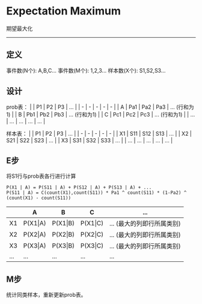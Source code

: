 # Expectation Maximum
期望最大化

---

## 定义
事件数(N个): A,B,C...
事件数(M个): 1,2,3...
样本数(X个): S1,S2,S3...

## 设计
prob表：
|   | P1 | P2 | P3 | ... |
| - | - | - | - | - |
| A | Pa1 | Pa2 | Pa3 | ... (行和为1) |
| B | Pb1 | Pb2 | Pb3 | ... (行和为1) |
| C | Pc1 | Pc2 | Pc3 | ... (行和为1) |
| ... | ... | ... | ... | ... |

样本表：
|   | P1 | P2 | P3 | ... |
| - | - | - | - | - |
| X1 | S11 | S12 | S13 | ... |
| X2 | S21 | S22 | S23 | ... |
| X3 | S31 | S32 | S33 | ... |
| ... | ... | ... | ... | ... |


## E步
将S1行与prob表各行进行计算
```
P(X1 | A) = P(S11 | A) + P(S12 | A) + P(S13 | A) + ...
P(S11 | A) = C(count(X1),count(S11)) * Pa1 ^ count(S11) * (1-Pa2) ^ (count(X1) - count(S11))
```
|   | A | B | C | ... |
| - | - | - | - | - |
| X1 | P(X1\|A) | P(X1\|B) | P(X1\|C) | ... (最大的列即行所属类别)|
| X2 | P(X2\|A) | P(X2\|B) | P(X2\|C) | ... (最大的列即行所属类别)|
| X3 | P(X3\|A) | P(X3\|B) | P(X3\|C) | ... (最大的列即行所属类别)|
| ... | ... | ... | ... | ... |

## M步
统计同类样本，重新更新prob表。